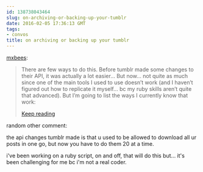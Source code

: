 ```yaml
---
id: 138738043464
slug: on-archiving-or-backing-up-your-tumblr
date: 2016-02-05 17:36:13 GMT
tags:
- convos
title: on archiving or backing up your tumblr
---
```

<p><a class="tumblr_blog" href="http://mxbees.tumblr.com/post/138737554824">mxbees</a>:</p>
<blockquote>
<p>There are few ways to do this. Before tumblr made some changes to their API, it was actually a lot easier… But now… not quite as much since one of the main tools I used to use doesn’t work (and I haven’t figured out how to replicate it myself… bc my ruby skills aren’t quite that advanced). But I’m going to list the ways I currently know that work:</p> <p><a href="http://mxb.ca/post/138737554824/on-archiving-or-backing-up-your-tumblr" class="tmblr-truncated-link read_more">Keep reading</a></p>
</blockquote>

random other comment:

the api changes tumblr made is that u used to be allowed to download all ur posts in one go, but now you have to do them 20 at a time.

i've been working on a ruby script, on and off, that will do this but... it's been challenging for me bc i'm not a real coder.